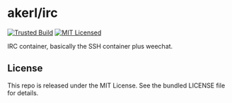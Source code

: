 akerl/irc
=======

[![Trusted Build](http://img.shields.io/badge/trusted-build-green.svg)](https://index.docker.io/u/akerl/irc/)
[![MIT Licensed](http://img.shields.io/badge/license-MIT-green.svg)](https://tldrlegal.com/license/mit-license)

IRC container, basically the SSH container plus weechat.

## License

This repo is released under the MIT License. See the bundled LICENSE file for details.

